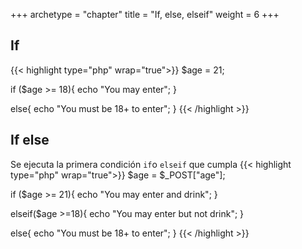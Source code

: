 +++
archetype = "chapter"
title = "If, else, elseif"
weight = 6
+++

## If 

{{< highlight  type="php" wrap="true">}}
$age = 21;

if ($age >= 18){
    echo "You may enter";
}

else{
    echo "You must be 18+ to enter";
}
{{< /highlight >}}

## If else
Se ejecuta la primera condición `if`o `elseif` que cumpla
{{< highlight  type="php" wrap="true">}}
$age = $_POST["age"];

if ($age >= 21){
    echo "You may enter and drink";
}

elseif($age >=18){
    echo "You may enter but not drink";
}

else{
    echo "You must be 18+ to enter";
}
{{< /highlight >}}